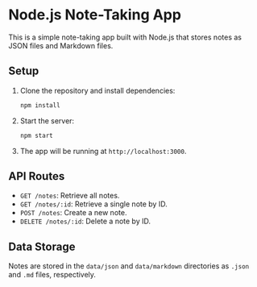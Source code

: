 # Node.js Note-Taking App

This is a simple note-taking app built with Node.js that stores notes as JSON files and Markdown files.

## Setup

1. Clone the repository and install dependencies:

   ```bash
   npm install
   ```

2. Start the server:

   ```bash
   npm start
   ```

3. The app will be running at `http://localhost:3000`.

## API Routes

- `GET /notes`: Retrieve all notes.
- `GET /notes/:id`: Retrieve a single note by ID.
- `POST /notes`: Create a new note.
- `DELETE /notes/:id`: Delete a note by ID.

## Data Storage

Notes are stored in the `data/json` and `data/markdown` directories as `.json` and `.md` files, respectively.
